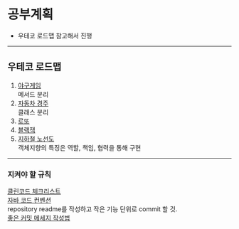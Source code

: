 # 공부계획
* 우테코 로드맵 참고해서 진행
***
## 우테코 로드맵
1. [야구게임](https://github.com/woowacourse/java-baseball-precourse)    
메서드 분리 
2. [자동차 경주](https://github.com/woowacourse/java-racingcar-precourse)     
클래스 분리
3. [로또](https://github.com/woowacourse/java-lotto)
4. [블랙잭](https://github.com/woowacourse/java-blackjack/tree/master)    
5. [지하철 노선도](https://github.com/doorisopen/java-subway-map-precourse)   
객체지향의 특징은 역할, 책임, 협력을 통해 구현
***
### 지켜야 할 규칙
[클린코드 체크리스트](https://github.com/woowacourse/woowacourse-docs/blob/master/cleancode/pr_checklist.md)    
[자바 코드 컨벤션](https://myeonguni.tistory.com/1596)    
repository readme를 작성하고 작은 기능 단위로 commit 할 것.   
[좋은 커밋 메세지 작성법](https://blog.ull.im/engineering/2019/03/10/logs-on-git.html)


